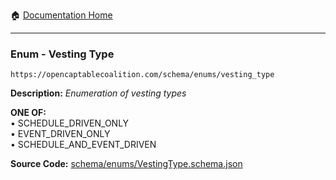 :house: [Documentation Home](/README.md)

---

### Enum - Vesting Type

`https://opencaptablecoalition.com/schema/enums/vesting_type`

**Description:** _Enumeration of vesting types_

**ONE OF:**</br>&bull; SCHEDULE_DRIVEN_ONLY</br>&bull; EVENT_DRIVEN_ONLY</br>&bull; SCHEDULE_AND_EVENT_DRIVEN</br>

**Source Code:** [schema/enums/VestingType.schema.json](/schema/enums/VestingType.schema.json)
